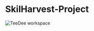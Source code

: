 # SkilHarvest-Project
![TeeDee workspace](https://github.com/user-attachments/assets/4d0f0a65-d0c8-4527-af71-be35f8cba317)
